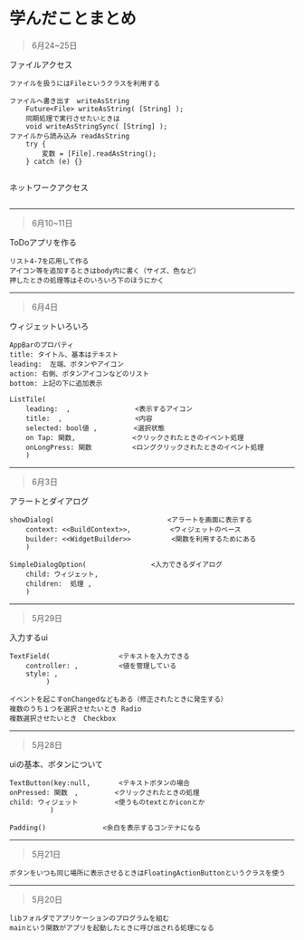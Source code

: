 # 学んだことまとめ

>6月24~25日

ファイルアクセス
```
ファイルを扱うにはFileというクラスを利用する

ファイルへ書き出す　writeAsString
    Future<File> writeAsString( [String] );
    同期処理で実行させたいときは
    void writeAsStringSync( [String] );
ファイルから読み込み readAsString
    try {
        変数 = [File].readAsString();
    } catch (e) {}
    
```
ネットワークアクセス
```

```

***

>6月10~11日

ToDoアプリを作る
```
リスト4-7を応用して作る
アイコン等を追加するときはbody内に書く（サイズ、色など）
押したときの処理等はそのいろいろ下のほうにかく
```

***

>6月4日

ウィジェットいろいろ
```
AppBarのプロパティ
title: タイトル、基本はテキスト
leading:  左端、ボタンやアイコン
action: 右側、ボタンアイコンなどのリスト
bottom: 上記の下に追加表示

ListTile(
    leading:  ,                <表示するアイコン
    title:  ,                  <内容
    selected: bool値 ,         <選択状態
    on Tap: 関数,              <クリックされたときのイベント処理
    onLongPress: 関数          <ロングクリックされたときのイベント処理
    )
```

***

>6月3日

アラートとダイアログ
```
showDialog(                            <アラートを画面に表示する
    context: <<BuildContext>>,        　<ウィジェットのベース
    builder: <<WidgetBuilder>>          <関数を利用するためにある
    )

SimpleDialogOption(                <入力できるダイアログ
    child: ウィジェット,
    children:  処理 ,
    )

```

***

>5月29日

入力するui
```
TextField(                 <テキストを入力できる
    controller: ,          <値を管理している
    style: ,               
         )

イベントを起こすonChangedなどもある（修正されたときに発生する）
複数のうち１つを選択させたいとき Radio
複数選択させたいとき　Checkbox
```
***

>5月28日

uiの基本、ボタンについて
```
TextButton(key:null,       <テキストボタンの場合
onPressed: 関数　,         <クリックされたときの処理
child: ウィジェット         <使うものtextとかiconとか
          )

Padding()              <余白を表示するコンテナになる
```
***

>5月21日
```
ボタンをいつも同じ場所に表示させるときはFloatingActionButtonというクラスを使う
```
***
>5月20日

```
libフォルダでアプリケーションのプログラムを組む
mainという関数がアプリを起動したときに呼び出される処理になる
```
